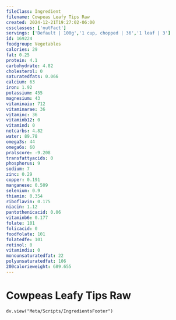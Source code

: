 ```yaml
---
fileClass: Ingredient
filename: Cowpeas Leafy Tips Raw
created: 2024-12-21T19:27:02-06:00
cssclasses: ['nutFact']
servings: ['Default | 100g','1 cup, chopped | 36','1 leaf | 3']
id: 169224
foodgroup: Vegetables
calories: 29
fat: 0.25
protein: 4.1
carbohydrate: 4.82
cholesterol: 0
saturatedfats: 0.066
calcium: 63
iron: 1.92
potassium: 455
magnesium: 43
vitaminaiu: 712
vitaminarae: 36
vitaminc: 36
vitaminb12: 0
vitamind: 0
netcarbs: 4.82
water: 89.78
omega3s: 44
omega6s: 60
pralscore: -9.208
transfattyacids: 0
phosphorus: 9
sodium: 7
zinc: 0.29
copper: 0.191
manganese: 0.509
selenium: 0.9
thiamin: 0.354
riboflavin: 0.175
niacin: 1.12
pantothenicacid: 0.06
vitaminb6: 0.177
folate: 101
folicacid: 0
foodfolate: 101
folatedfe: 101
retinol: 0
vitamindiu: 0
monounsaturatedfat: 22
polyunsaturatedfat: 106
200calorieweight: 689.655
---
```


# Cowpeas Leafy Tips Raw

```dataviewjs
dv.view("Meta/Scripts/IngredientsFooter")
```
